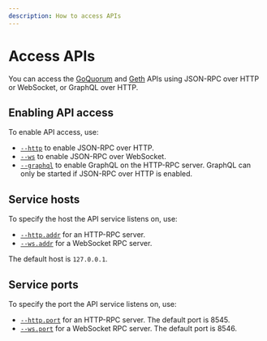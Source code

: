 ```yaml
---
description: How to access APIs
---
```


# Access APIs

You can access the [GoQuorum](../../Reference/API-Methods.md) and [Geth](https://geth.ethereum.org/docs/rpc/server) APIs
using JSON-RPC over HTTP or WebSocket, or GraphQL over HTTP.

## Enabling API access

To enable API access, use:

- [`--http`](https://geth.ethereum.org/docs/interface/command-line-options) to enable JSON-RPC over HTTP.
- [`--ws`](https://geth.ethereum.org/docs/interface/command-line-options) to enable JSON-RPC over WebSocket.
- [`--graphql`](https://geth.ethereum.org/docs/interface/command-line-options) to enable GraphQL on the HTTP-RPC server.
  GraphQL can only be started if JSON-RPC over HTTP is enabled.

## Service hosts

To specify the host the API service listens on, use:

- [`--http.addr`](https://geth.ethereum.org/docs/interface/command-line-options) for an HTTP-RPC server.
- [`--ws.addr`](https://geth.ethereum.org/docs/interface/command-line-options) for a WebSocket RPC server.

The default host is `127.0.0.1`.

## Service ports

To specify the port the API service listens on, use:

- [`--http.port`](https://geth.ethereum.org/docs/interface/command-line-options) for an HTTP-RPC server. The default port is 8545.
- [`--ws.port`](https://geth.ethereum.org/docs/interface/command-line-options) for a WebSocket RPC server. The default port is 8546.
